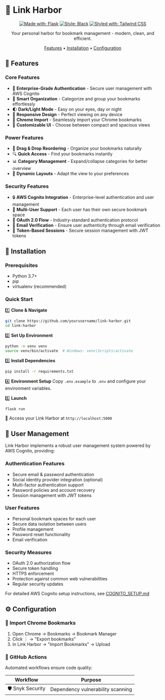# 🚢 Link Harbor

<div align="center">

[![Made with: Flask](https://img.shields.io/badge/Made%20with-Flask-black?style=for-the-badge&logo=flask&logoColor=white)](https://flask.palletsprojects.com/)
[![Style: Black](https://img.shields.io/badge/Style-Black-black?style=for-the-badge)](https://black.readthedocs.io/en/stable/)
[![Styled with: Tailwind CSS](https://img.shields.io/badge/Styled%20with-Tailwind-38B2AC?style=for-the-badge&logo=tailwind-css&logoColor=white)](https://tailwindcss.com)

Your personal harbor for bookmark management - modern, clean, and efficient.

[Features](#-features) • [Installation](#-installation) • [Configuration](#-configuration)

</div>

## 🌟 Features

### Core Features
- 🔐 **Enterprise-Grade Authentication** - Secure user management with AWS Cognito
- 📁 **Smart Organization** - Categorize and group your bookmarks effortlessly
- 🌓 **Dark/Light Mode** - Easy on your eyes, day or night
- 📱 **Responsive Design** - Perfect viewing on any device
- 🎯 **Chrome Import** - Seamlessly import your Chrome bookmarks
- 🎨 **Customizable UI** - Choose between compact and spacious views

### Power Features
- 🔄 **Drag & Drop Reordering** - Organize your bookmarks naturally
- 🔍 **Quick Access** - Find your bookmarks instantly
- 📊 **Category Management** - Expand/collapse categories for better overview
- 🎲 **Dynamic Layouts** - Adapt the view to your preferences

### Security Features
- 🔒 **AWS Cognito Integration** - Enterprise-level authentication and user management
- 👥 **Multi-User Support** - Each user has their own secure bookmark space
- 🔑 **OAuth 2.0 Flow** - Industry-standard authentication protocol
- 📧 **Email Verification** - Ensure user authenticity through email verification
- 🔄 **Token-Based Sessions** - Secure session management with JWT tokens

## 🚀 Installation

### Prerequisites
- Python 3.7+
- pip
- virtualenv (recommended)

### Quick Start

1️⃣ **Clone & Navigate**
```bash
git clone https://github.com/yourusername/link-harbor.git
cd link-harbor
```

2️⃣ **Set Up Environment**
```bash
python -m venv venv
source venv/bin/activate  # Windows: venv\Scripts\activate
```

3️⃣ **Install Dependencies**
```bash
pip install -r requirements.txt
```

4️⃣ **Environment Setup**
Copy `.env.example` to `.env` and configure your environment variables.

5️⃣ **Launch**
```bash
flask run
```

🎉 Access your Link Harbor at `http://localhost:5000`

## 🔐 User Management

Link Harbor implements a robust user management system powered by AWS Cognito, providing:

### Authentication Features
- Secure email & password authentication
- Social identity provider integration (optional)
- Multi-factor authentication support
- Password policies and account recovery
- Session management with JWT tokens

### User Features
- Personal bookmark spaces for each user
- Secure data isolation between users
- Profile management
- Password reset functionality
- Email verification

### Security Measures
- OAuth 2.0 authorization flow
- Secure token handling
- HTTPS enforcement
- Protection against common web vulnerabilities
- Regular security updates

For detailed AWS Cognito setup instructions, see [COGNITO_SETUP.md](COGNITO_SETUP.md)

## ⚙️ Configuration

### 🔄 Import Chrome Bookmarks

1. Open Chrome → Bookmarks → Bookmark Manager
2. Click ⋮ → "Export bookmarks"
3. In Link Harbor → "Import Bookmarks" → Upload

### 🔄 GitHub Actions

Automated workflows ensure code quality:

| Workflow | Purpose |
|----------|---------|
| 🛡️ Snyk Security | Dependency vulnerability scanning |
